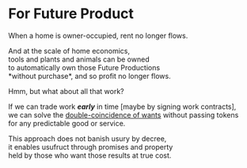 # For Future Product

When a home is owner-occupied, rent no longer flows.  
  
And at the scale of home economics,  
tools and plants and animals can be owned  
to automatically own those Future Productions  
\*without purchase\*, and so profit no longer flows.

Hmm, but what about all that work?

If we can trade work _**early**_ in time \[maybe by signing work contracts\],  
we can solve the [double-coincidence of wants](https://en.wikipedia.org/wiki/Coincidence_of_wants) without passing tokens  
for any predictable good or service.

This approach does not banish usury by decree,  
it enables usufruct through promises and property  
held by those who want those results at true cost.

